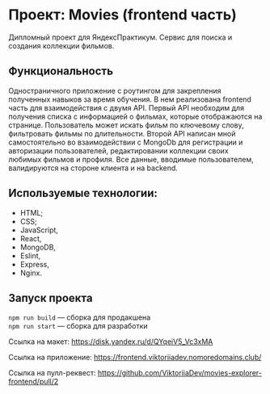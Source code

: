 # Проект: Movies (frontend часть)
Дипломный проект для ЯндексПрактикум. Сервис для поиска и создания коллекции фильмов.

## Функциональность
Одностраничного приложение с роутингом для закрепления полученных навыков за время обучения. 
В нем реализована frontend часть для взаимодействия с двумя API. 
Первый API необходим для получения списка с информацией о фильмах, которые отображаются на странице.
Пользователь может искать фильм по ключевому слову, фильтровать фильмы по длительности. 
Второй API написан мной самостоятельно во взаимодействии с MongoDb для регистрации и авторизации пользователей, редактировании коллекции своих любимых фильмов и профиля.
Все данные, вводимые пользователем, валидируются на стороне клиента и на backend.

## Используемые технологии:
- HTML;
- CSS;
- JavaScript,
- React,
- MongoDB,
- Eslint,
- Express,
- Nginx.

## Запуск проекта
`npm run build` — сборка для продакшена   
`npm run start` — сборка для разработки

Ссылка на макет: https://disk.yandex.ru/d/QYqeiV5_Vc3xMA

Ссылка на приложение: https://frontend.viktoriiadev.nomoredomains.club/

Ссылка на пулл-реквест: https://github.com/ViktoriiaDev/movies-explorer-frontend/pull/2
